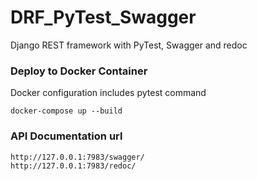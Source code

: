 # DRF_PyTest_Swagger
Django REST framework with PyTest, Swagger and redoc

### Deploy to Docker Container
Docker configuration includes pytest command
```
docker-compose up --build

```

### API Documentation url

```
http://127.0.0.1:7983/swagger/
http://127.0.0.1:7983/redoc/
```
